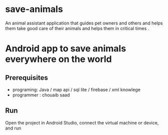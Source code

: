 # save-animals
 An animal assistant application that guides pet owners and others and helps them take good care of their animals and helps them in critical times .
 
 
 # Android app to save animals everywhere on the world


## Prerequisites
* programing: Java / map api / sql lite / firebase / xml knowlege
* programmer : chouaib saad

 
## Run
Open the project in Android Studio, connect the virtual machine or device, and run

